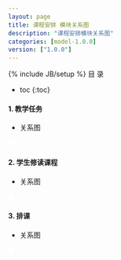 ```yaml
---
layout: page
title: 课程安排 模块关系图
description: "课程安排模块关系图"
categories: [model-1.0.0]
version: ["1.0.0"]
---
```

{% include JB/setup %}
 目  录

* toc
{:toc}


#### 1. 教学任务
  * 关系图

![教学任务](images/clazz.png)


#### 2. 学生修读课程
  * 关系图

![学生修读课程](images/course_take.png)


#### 3. 排课
  * 关系图

![排课](images/session.png)

